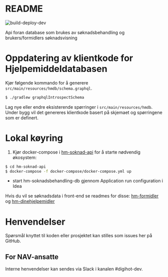 # README

![build-deploy-dev](https://github.com/navikt/hm-soknadsbehandling-db/workflows/Build%20and%20deploy/badge.svg)

Api foran database som brukes av søknadsbehandling og brukers/formidlers søknadsvisning

# Oppdatering av klientkode for Hjelpemiddeldatabasen

Kjør følgende kommando for å generere `src/main/resources/hmdb/schema.graphql`.

```bash
$ ./gradlew graphqlIntrospectSchema
```

Lag nye eller endre eksisterende spørringer i `src/main/resources/hmdb`. Under bygg vil det genereres klientkode basert
på skjemaet og spørringene som er definert.

# Lokal køyring

1. Kjør docker-compose i [hm-soknad-api](https://github.com/navikt/hm-soknad-api) for å starte nødvendig økosystem:

```bash
$ cd hm-soknad-api
$ docker-compose -f docker-compose/docker-compose.yml up
```

- start hm-soknadsbehandling-db gjennom Application run configuration i Idea

Hvis du vil se søknadsdata i front-end se readmes for disse: [hm-formidler](https://github.com/navikt/hm-formidler)
og [hm-dinehjelpemidler](https://github.com/navikt/hm-dinehjelpemidler)

# Henvendelser

Spørsmål knyttet til koden eller prosjektet kan stilles som issues her på GitHub.

## For NAV-ansatte

Interne henvendelser kan sendes via Slack i kanalen #digihot-dev.
